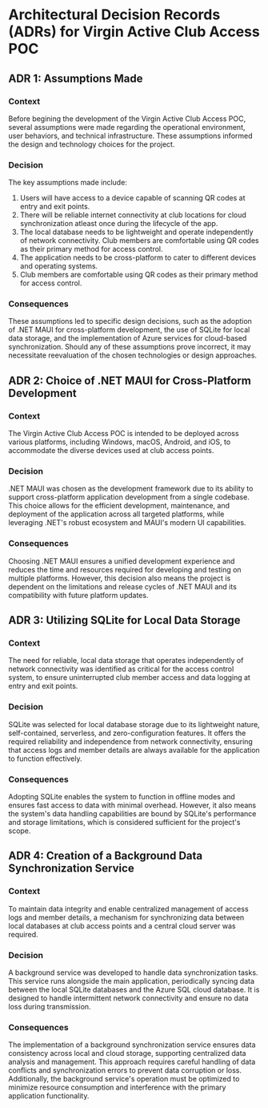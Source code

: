 # Architectural Decision Records (ADRs) for Virgin Active Club Access POC

## ADR 1: Assumptions Made

### Context

Before begining the development of the Virgin Active Club Access POC, several assumptions were made regarding the operational environment, user behaviors, and technical infrastructure. These assumptions informed the design and technology choices for the project.

### Decision

The key assumptions made include:

1. Users will have access to a device capable of scanning QR codes at entry and exit points.
2. There will be reliable internet connectivity at club locations for cloud synchronization atleast once during the lifecycle of the app.
3. The local database needs to be lightweight and operate independently of network connectivity. Club members are comfortable using QR codes as their primary method for access control.
4. The application needs to be cross-platform to cater to different devices and operating systems.
5. Club members are comfortable using QR codes as their primary method for access control.

### Consequences

These assumptions led to specific design decisions, such as the adoption of .NET MAUI for cross-platform development, the use of SQLite for local data storage, and the implementation of Azure services for cloud-based synchronization. Should any of these assumptions prove incorrect, it may necessitate reevaluation of the chosen technologies or design approaches.

## ADR 2: Choice of .NET MAUI for Cross-Platform Development

### Context

The Virgin Active Club Access POC is intended to be deployed across various platforms, including Windows, macOS, Android, and iOS, to accommodate the diverse devices used at club access points.

### Decision

.NET MAUI was chosen as the development framework due to its ability to support cross-platform application development from a single codebase. This choice allows for the efficient development, maintenance, and deployment of the application across all targeted platforms, while leveraging .NET's robust ecosystem and MAUI's modern UI capabilities.

### Consequences

Choosing .NET MAUI ensures a unified development experience and reduces the time and resources required for developing and testing on multiple platforms. However, this decision also means the project is dependent on the limitations and release cycles of .NET MAUI and its compatibility with future platform updates.

## ADR 3: Utilizing SQLite for Local Data Storage

### Context

The need for reliable, local data storage that operates independently of network connectivity was identified as critical for the access control system, to ensure uninterrupted club member access and data logging at entry and exit points.

### Decision

SQLite was selected for local database storage due to its lightweight nature, self-contained, serverless, and zero-configuration features. It offers the required reliability and independence from network connectivity, ensuring that access logs and member details are always available for the application to function effectively.

### Consequences

Adopting SQLite enables the system to function in offline modes and ensures fast access to data with minimal overhead. However, it also means the system's data handling capabilities are bound by SQLite's performance and storage limitations, which is considered sufficient for the project's scope.

## ADR 4: Creation of a Background Data Synchronization Service

### Context

To maintain data integrity and enable centralized management of access logs and member details, a mechanism for synchronizing data between local databases at club access points and a central cloud server was required.

### Decision

A background service was developed to handle data synchronization tasks. This service runs alongside the main application, periodically syncing data between the local SQLite databases and the Azure SQL cloud database. It is designed to handle intermittent network connectivity and ensure no data loss during transmission.

### Consequences

The implementation of a background synchronization service ensures data consistency across local and cloud storage, supporting centralized data analysis and management. This approach requires careful handling of data conflicts and synchronization errors to prevent data corruption or loss. Additionally, the background service's operation must be optimized to minimize resource consumption and interference with the primary application functionality.
